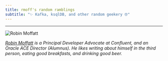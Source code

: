 ```yaml
---
title: rmoff's random ramblings
subtitle: "✨ Kafka, ksqlDB, and other random geekery 🤓"
---
```


--- 
![Robin Moffatt](/images/2018/05/ksldn18-01.jpg)

<a href="https://www.youtube.com/c/rmoff"><b class="fab fa-youtube-square"></b></a> <a href="https://www.linkedin.com/in/robinmoffatt/"><b class="fab fa-linkedin"></b></a> _<a rel="me" href="https://fosstodon.org/@rmoff">Robin Moffatt</a> is a Principal Developer Advocate at Confluent, and an Oracle ACE Director (Alumnus). He likes writing about himself in the third person, eating good breakfasts, and drinking good beer._
